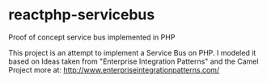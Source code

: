 # reactphp-servicebus
Proof of concept service bus implemented in PHP

This project is an attempt to implement a Service Bus on PHP. I modeled it based on Ideas taken from "Enterprise Integration Patterns" and the Camel Project
more at: http://www.enterpriseintegrationpatterns.com/

